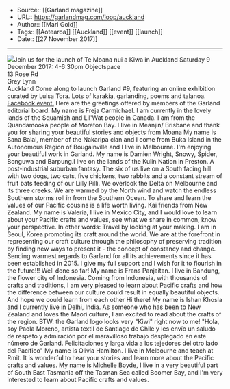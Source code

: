 ﻿
  * Source:: [[Garland magazine]]
  * URL:: https://garlandmag.com/loop/auckland
  * Author:: [[Mari Gold]]
  * Tags:: [[Aotearoa]] [[Auckland]] [[event]] [[launch]]
  * Date:: [[27 November 2017]]


* * *
[![](https://garlandmag.com/wp-content/uploads/2017/12/Garland-9-cover-portrait-c-225x300.png)](https://garlandmag.com/wp-content/uploads/2017/12/Garland-9-cover-portrait-c.png)Join us for the launch of Te Moana nui a Kiwa in Auckland
Saturday 9 December 2017: 4-6:30pm
Objectspace  
13 Rose Rd  
Grey Lynn  
Auckland
Come along to launch Garland #9, featuring an online exhibition curated by Luisa Tora. Lots of karakia, garlanding, poems and talanoa.
[Facebook event.](https://www.facebook.com/events/364023464010088/)
Here are the greetings offered by members of the Garland editorial board:
My name is Freja Carmichael. I am currently in the lovely lands of the Squamish and Lil'Wat people in Canada. I am from the Quandamooka people of Moreton Bay. I live in Meanjin/ Brisbane and thank you for sharing your beautiful stories and objects from Moana
My name is Sana Balai, member of the Nakaripa clan and I come from Buka Island in the Autonomous Region of Bougainville and I live in Melbourne. I'm enjoying your beautiful work in Garland.
My name is Damien Wright, Snowy, Spider, Bonguwa and Barpung.I live on the lands of the Kulin Nation in Preston. A post-industrial suburban fantasy. The six of us live on a South facing hill with two dogs, two cats, five chickens, two rabbits and a constant stream of fruit bats feeding of our Lilly Pilli. We overlook the Delta on Melbourne and its three creeks. We are warmed by the North wind and watch the endless Southern storms roll in from the Southern Ocean. To share and learn the values of our Pacific cousins is a life worth living.
Kai friends from New Zealand. My name is Valeria, I live in Mexico City, and I would love to learn about your Pacific crafts and values, see what we share in common, know your perspective. In other words: Travel by looking at your making.
I am in Seoul, Korea promoting its craft around the world. We are at the forefront in representing our craft culture through the philosophy of preserving tradition by finding new ways to present it - the concept of constancy and change. Sending warmest regards to Garland for all its achievements since it has been established in 2015. I give my full support and I wish for it to flourish in the future!!! Well done so far!
My name is Frans Panjaitan. I live in Bandung, the flower city of Indonesia. Coming from Indonesia, with thousands of crafts and traditions, I am very pleased to learn about Pacific crafts and how the difference between our culture could result in equally beautiful objects. And hope we could learn from each other
Hi there! My name is Ishan Khosla and I currently live in Delhi, India. As someone who has been to New Zealand and loves the Maori culture, I am excited to read about the crafts of the region. BTW: the Garland logo looks very "Kiwi" right now to me!
"Hola, soy Paola Moreno, artista textil de Santiago de Chile y les envío un saludo de respeto y admiración por el maravilloso trabajo desplegado en este número de Garland. Felicitaciones y larga vida a los tejedores del otro lado del Pacífico"
My name is Olivia Hamilton. I live in Melbourne and teach at Rmit. It is wonderful to hear your stories and learn more about the Pacific crafts and values.
My name is Michelle Boyde, I live in a very beautiful part of South East Tasmania off the Tasman Sea called Boomer Bay, and I'm very interested to learn about Pacific crafts and values.
